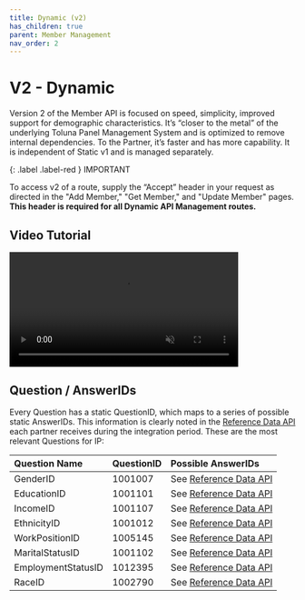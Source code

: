 ```yaml
---
title: Dynamic (v2)
has_children: true
parent: Member Management
nav_order: 2
---
```



# V2 - Dynamic

Version 2 of the Member API is focused on speed, simplicity, improved support for demographic characteristics. It’s “closer to the metal” of the underlying Toluna Panel Management System and is optimized to remove internal dependencies. To the Partner, it’s faster and has more capability. It is independent of Static v1 and is managed separately. 

{: .label .label-red }
IMPORTANT

To access v2 of a route, supply the “Accept” header in your request as directed in the "Add Member," "Get Member," and "Update Member" pages. **This header is required for all Dynamic API Management routes.**

## Video Tutorial

<video class="video-fluid z-depth-1" loop controls muted style="width: 80%;">
  <source src="https://firebasestorage.googleapis.com/v0/b/toluna-ip.appspot.com/o/integration%2Fquick%2Fmember-mgt.mp4?alt=media&token=6b248496-fb79-4fd9-b989-1e31657d244c" type="video/mp4" />
</video>

## Question / AnswerIDs

Every Question has a static QuestionID, which maps to a series of possible static AnswerIDs. This information is clearly noted in the [Reference Data API](/mapping/referencedataapi/) each partner receives during the integration period. These are the most relevant Questions for IP:

| Question Name | QuestionID | Possible AnswerIDs |
| :-- | :--- | :--- |
| GenderID | 1001007 | See [Reference Data API](/mapping/referencedataapi/) |
| EducationID | 1001101 | See [Reference Data API](/mapping/referencedataapi/) |
| IncomeID | 1001107 | See [Reference Data API](/mapping/referencedataapi/) |
| EthnicityID | 1001012 | See [Reference Data API](/mapping/referencedataapi/) |
| WorkPositionID | 1005145 | See [Reference Data API](/mapping/referencedataapi/) |
| MaritalStatusID | 1001102 | See [Reference Data API](/mapping/referencedataapi/) |
| EmploymentStatusID | 1012395 | See [Reference Data API](/mapping/referencedataapi/) |
| RaceID | 1002790 | See [Reference Data API](/mapping/referencedataapi/) |

